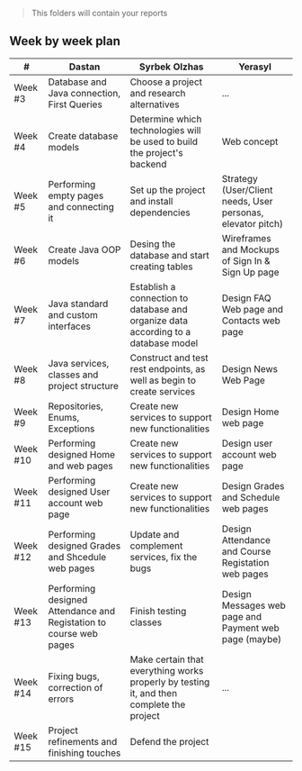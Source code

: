 > This folders will contain your reports
## Week by week plan
|#|Dastan|Syrbek Olzhas|Yerasyl|
|---|---|---|---|
|Week #3|Database and Java connection, First Queries|Choose a project and research alternatives|...|
|Week #4|Create database models|Determine which technologies will be used to build the project's backend|Web concept|
|Week #5|Performing empty pages and connecting it |Set up the project and install dependencies|Strategy (User/Client needs, User personas, elevator pitch)|
|Week #6|Create Java OOP models|Desing the database and start creating tables|Wireframes and Mockups of Sign In & Sign Up page|
|Week #7|Java standard and custom interfaces|Establish a connection to database and organize data according to a database model|Design FAQ Web page and Contacts web page|
|Week #8|Java services, classes and project structure|Construct and test rest endpoints, as well as begin to create services|Design News Web Page|
|Week #9|Repositories, Enums, Exceptions|Create new services to support new functionalities|Design Home web page|
|Week #10|Performing designed Home and web pages|Create new services to support new functionalities|Design user account web page|
|Week #11|Performing designed User account web page|Create new services to support new functionalities|Design Grades and Schedule web pages|
|Week #12|Performing designed Grades and Shcedule web pages|Update and complement services, fix the bugs|Design Attendance and Course Registation web pages|
|Week #13|Performing designed Attendance and Registation to course web pages|Finish testing classes|Design Messages web page and Payment web page (maybe)|
|Week #14|Fixing bugs, correction of errors|Make certain that everything works properly by testing it, and then complete the project|...|
|Week #15|Project refinements and finishing touches|Defend the project|
